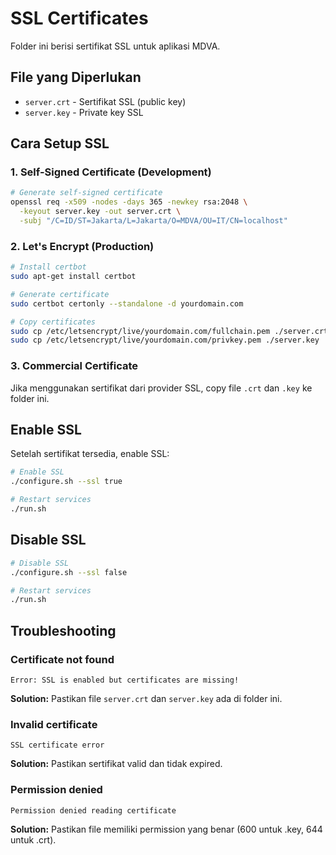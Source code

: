 # SSL Certificates

Folder ini berisi sertifikat SSL untuk aplikasi MDVA.

## File yang Diperlukan

- `server.crt` - Sertifikat SSL (public key)
- `server.key` - Private key SSL

## Cara Setup SSL

### 1. Self-Signed Certificate (Development)

```bash
# Generate self-signed certificate
openssl req -x509 -nodes -days 365 -newkey rsa:2048 \
  -keyout server.key -out server.crt \
  -subj "/C=ID/ST=Jakarta/L=Jakarta/O=MDVA/OU=IT/CN=localhost"
```

### 2. Let's Encrypt (Production)

```bash
# Install certbot
sudo apt-get install certbot

# Generate certificate
sudo certbot certonly --standalone -d yourdomain.com

# Copy certificates
sudo cp /etc/letsencrypt/live/yourdomain.com/fullchain.pem ./server.crt
sudo cp /etc/letsencrypt/live/yourdomain.com/privkey.pem ./server.key
```

### 3. Commercial Certificate

Jika menggunakan sertifikat dari provider SSL, copy file `.crt` dan `.key` ke folder ini.

## Enable SSL

Setelah sertifikat tersedia, enable SSL:

```bash
# Enable SSL
./configure.sh --ssl true

# Restart services
./run.sh
```

## Disable SSL

```bash
# Disable SSL
./configure.sh --ssl false

# Restart services
./run.sh
```

## Troubleshooting

### Certificate not found
```
Error: SSL is enabled but certificates are missing!
```
**Solution:** Pastikan file `server.crt` dan `server.key` ada di folder ini.

### Invalid certificate
```
SSL certificate error
```
**Solution:** Pastikan sertifikat valid dan tidak expired.

### Permission denied
```
Permission denied reading certificate
```
**Solution:** Pastikan file memiliki permission yang benar (600 untuk .key, 644 untuk .crt).
